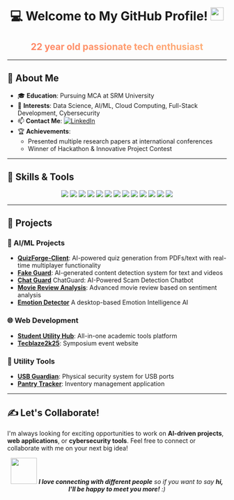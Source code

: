<div align="center">
  <h1>💻 Welcome to My GitHub Profile! <img src="https://media.giphy.com/media/hvRJCLFzcasrR4ia7z/giphy.gif" width="30px"/></h1>
  <h2 style="background: linear-gradient(to right, #ff7e5f, #feb47b); -webkit-background-clip: text; color: transparent; font-weight: bold;">22 year old passionate tech enthusiast</h2>
</div>

---

## 🌟 About Me

- 🎓 **Education**: Pursuing MCA at SRM University
- 🚀 **Interests**: Data Science, AI/ML, Cloud Computing, Full-Stack Development, Cybersecurity
- 📫 **Contact Me**: 
  <a href="https://www.linkedin.com/in/harish-s3" target="_blank">
    <img src="https://img.shields.io/badge/LinkedIn-0077B5?style=for-the-badge&logo=linkedin&logoColor=white" alt="LinkedIn"/>
  </a>
- 🏆 **Achievements**:
  - Presented multiple research papers at international conferences
  - Winner of Hackathon & Innovative Project Contest

---

## 🔧 Skills & Tools

<p align="center">
  <img src="https://img.shields.io/badge/Python-3776AB?style=for-the-badge&logo=python&logoColor=white" />
  <img src="https://img.shields.io/badge/Java-ED8B00?style=for-the-badge&logo=java&logoColor=white" />
  <img src="https://img.shields.io/badge/JavaScript-F7DF1E?style=for-the-badge&logo=javascript&logoColor=black" />
  <img src="https://img.shields.io/badge/HTML5-E34F26?style=for-the-badge&logo=html5&logoColor=white" />
  <img src="https://img.shields.io/badge/CSS3-1572B6?style=for-the-badge&logo=css3&logoColor=white" />
  <img src="https://img.shields.io/badge/Bootstrap-563D7C?style=for-the-badge&logo=bootstrap&logoColor=white" />
  <img src="https://img.shields.io/badge/MongoDB-4EA94B?style=for-the-badge&logo=mongodb&logoColor=white" />
  <img src="https://img.shields.io/badge/MySQL-00000F?style=for-the-badge&logo=mysql&logoColor=white" />
  <img src="https://img.shields.io/badge/Firebase-FFCA28?style=for-the-badge&logo=firebase&logoColor=black" />
  <img src="https://img.shields.io/badge/AWS-232F3E?style=for-the-badge&logo=amazon-aws&logoColor=white" />
  <img src="https://img.shields.io/badge/React-61DAFB?style=for-the-badge&logo=react&logoColor=black" />
  <img src="https://img.shields.io/badge/Node.js-339933?style=for-the-badge&logo=node.js&logoColor=white" />
  <img src="https://img.shields.io/badge/Socket.IO-010101?style=for-the-badge&logo=socket.io&logoColor=white" />
</p>

---

## 📂 Projects

### 🤖 AI/ML Projects
- **[QuizForge-Client](https://github.com/Harish-S3/quizforge_client)**: AI-powered quiz generation from PDFs/text with real-time multiplayer functionality 
- **[Fake Guard](https://github.com/Harish-S3/fake_guard)**: AI-generated content detection system for text and videos
- **[Chat Guard](https://github.com/Harish-S3/chat-guard)** ChatGuard: AI-Powered Scam Detection Chatbot
- **[Movie Review Analysis](https://github.com/Harish-S3/movie_review_analyser)**: Advanced movie review based on sentiment analysis
- **[Emotion Detector](https://github.com/Harish-S3/emotion-detector)** A desktop-based Emotion Intelligence AI

### 🌐 Web Development
- **[Student Utility Hub](https://github.com/Harish-S3/student_utility)**: All-in-one academic tools platform
- **[Tecblaze2k25](https://tecblaze2k25.vercel.app/)**: Symposium event website

### 🔧 Utility Tools
- **[USB Guardian](https://github.com/Harish-S3/usb_guardian)**: Physical security system for USB ports
- **[Pantry Tracker](https://github.com/Harish-S3/pantry_tracker)**: Inventory management application

---


## ✍️ Let's Collaborate!

I'm always looking for exciting opportunities to work on **AI-driven projects**, **web applications**, or **cybersecurity tools**. Feel free to connect or collaborate with me on your next big idea!

<div align="center">
  <img src="https://media.giphy.com/media/LnQjpWaON8nhr21vNW/giphy.gif" width="60"> <em><b>I love connecting with different people</b> so if you want to say <b>hi, I'll be happy to meet you more!</b> :)</em>
</div>
